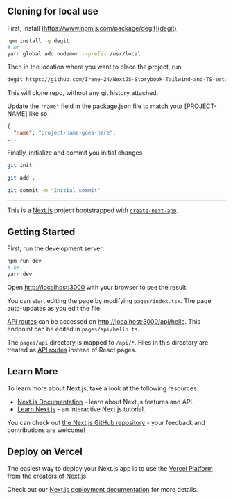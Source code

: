 ## Cloning for local use

First, install [https://www.npmjs.com/package/degit](degit) 

```bash
npm install -g degit
# or
yarn global add nodemon --prefix /usr/local
```

Then in the location where you want to place the project, run
```bash
degit https://github.com/Irene-24/NextJS-Storybook-Tailwind-and-TS-setup [PROJECT-NAME]
```

This will clone repo, without any git history attached.

Update the `"name"` field in the package.json file to match your [PROJECT-NAME] like so

```json
{
  "name": "project-name-goes-here",
...
```

Finally, initialize and commit you initial changes
```bash
git init 
```

```bash
git add . 
```

```bash
git commit -m "Initial commit" 
```



________________________________________________________

This is a [Next.js](https://nextjs.org/) project bootstrapped with [`create-next-app`](https://github.com/vercel/next.js/tree/canary/packages/create-next-app).

## Getting Started

First, run the development server:

```bash
npm run dev
# or
yarn dev
```

Open [http://localhost:3000](http://localhost:3000) with your browser to see the result.

You can start editing the page by modifying `pages/index.tsx`. The page auto-updates as you edit the file.

[API routes](https://nextjs.org/docs/api-routes/introduction) can be accessed on [http://localhost:3000/api/hello](http://localhost:3000/api/hello). This endpoint can be edited in `pages/api/hello.ts`.

The `pages/api` directory is mapped to `/api/*`. Files in this directory are treated as [API routes](https://nextjs.org/docs/api-routes/introduction) instead of React pages.

## Learn More

To learn more about Next.js, take a look at the following resources:

- [Next.js Documentation](https://nextjs.org/docs) - learn about Next.js features and API.
- [Learn Next.js](https://nextjs.org/learn) - an interactive Next.js tutorial.

You can check out [the Next.js GitHub repository](https://github.com/vercel/next.js/) - your feedback and contributions are welcome!

## Deploy on Vercel

The easiest way to deploy your Next.js app is to use the [Vercel Platform](https://vercel.com/new?utm_medium=default-template&filter=next.js&utm_source=create-next-app&utm_campaign=create-next-app-readme) from the creators of Next.js.

Check out our [Next.js deployment documentation](https://nextjs.org/docs/deployment) for more details.
